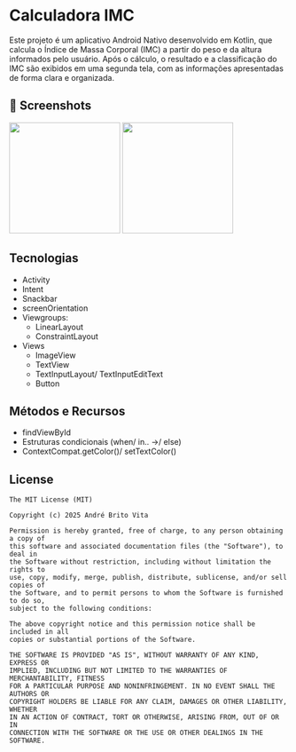 # Calculadora IMC
Este projeto é um aplicativo Android Nativo desenvolvido em Kotlin, que calcula o Índice de Massa Corporal (IMC) a partir do peso e da altura informados pelo usuário. Após o cálculo, o resultado e a classificação do IMC são exibidos em uma segunda tela, com as informações apresentadas de forma clara e organizada.

## :camera_flash: Screenshots
<!-- You can add more screenshots here if you like -->
<img src="https://github.com/user-attachments/assets/66ee9c23-cad5-475b-8ccb-9cf1a255a5cb" width=200/> <img src="https://github.com/user-attachments/assets/9f380270-d3d1-40c1-9a8a-f303fb69333e" width=200/>


## Tecnologias
- Activity
- Intent
- Snackbar
- screenOrientation
- Viewgroups:
  - LinearLayout
  - ConstraintLayout
- Views
  - ImageView
  - TextView
  - TextInputLayout/ TextInputEditText
  - Button
 
 ## Métodos e Recursos
 - findViewById
 - Estruturas condicionais (when/ in.. ->/ else)
 - ContextCompat.getColor()/ setTextColor() 


## License
```
The MIT License (MIT)

Copyright (c) 2025 André Brito Vita

Permission is hereby granted, free of charge, to any person obtaining a copy of
this software and associated documentation files (the "Software"), to deal in
the Software without restriction, including without limitation the rights to
use, copy, modify, merge, publish, distribute, sublicense, and/or sell copies of
the Software, and to permit persons to whom the Software is furnished to do so,
subject to the following conditions:

The above copyright notice and this permission notice shall be included in all
copies or substantial portions of the Software.

THE SOFTWARE IS PROVIDED "AS IS", WITHOUT WARRANTY OF ANY KIND, EXPRESS OR
IMPLIED, INCLUDING BUT NOT LIMITED TO THE WARRANTIES OF MERCHANTABILITY, FITNESS
FOR A PARTICULAR PURPOSE AND NONINFRINGEMENT. IN NO EVENT SHALL THE AUTHORS OR
COPYRIGHT HOLDERS BE LIABLE FOR ANY CLAIM, DAMAGES OR OTHER LIABILITY, WHETHER
IN AN ACTION OF CONTRACT, TORT OR OTHERWISE, ARISING FROM, OUT OF OR IN
CONNECTION WITH THE SOFTWARE OR THE USE OR OTHER DEALINGS IN THE SOFTWARE.
```
